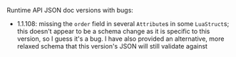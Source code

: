 Runtime API JSON doc versions with bugs:
- 1.1.108: missing the `order` field in several `Attribute`s in some
  `LuaStruct`s; this doesn't appear to be a schema change as it is specific to
  this version, so I guess it's a bug. I have also provided an alternative,
  more relaxed schema that this version's JSON will still validate against

